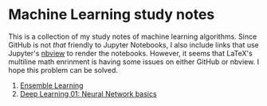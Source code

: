 # Machine Learning study notes
This is a collection of my study notes of machine learning algorithms. 
Since GitHub is not *that* friendly to Jupyter Notebooks, I also include links 
that use Jupyter's [nbview](https://nbviewer.jupyter.org/) to render the 
notebooks. However, it seems that LaTeX's multiline math enrinment is having 
some issues on either GitHub or nbview. I hope this problem can be solved.

1. [Ensemble Learning](https://nbviewer.jupyter.org/github/chang48/Machine-Learning-notes/blob/master/Ensemble-Learning.ipynb)
2. [Deep Learning 01: Neural Network basics](https://nbviewer.jupyter.org/github/chang48/Machine-Learning-study-notes/blob/master/DeepLearning-01-Neural-Network-Basics.ipynb)
